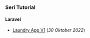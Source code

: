 ### Seri Tutorial
#### Laravel
- [Laundry App V1](https://drive.google.com/file/d/1FIzy-17rOXP6yOhQWw-Wn0W1qssWfibd/view?usp=sharing) (_30 Oktober 2022_)
